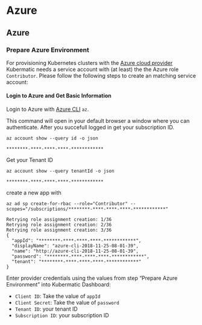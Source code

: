 # Azure

##  Azure

### Prepare Azure Environment <a id="prepare-azure-environment"></a>

For provisioning Kubernetes clusters with the [Azure cloud provider](https://github.com/kubermatic/machine-controller/tree/master/pkg/cloudprovider/provider/azure) Kubermatic needs a service account with \(at least\) the the Azure role `Contributor`. Please follow the following steps to create an matching service account:

#### Login to Azure and Get Basic Information <a id="login-to-azure-and-get-basic-information"></a>

Login to Azure with [Azure CLI](https://docs.microsoft.com/en-us/cli/azure/?view=azure-cli-latest) `az`.

This command will open in your default browser a window where you can authenticate. After you succefull logged in get your subscription ID.

```text
az account show --query id -o json

********-****-****-****-************
```

Get your Tenant ID

```text
az account show --query tenantId -o json

********-****-****-****-************
```

create a new app with

```text
az ad sp create-for-rbac --role="Contributor" --scopes="/subscriptions/********-****-****-****-************"

Retrying role assignment creation: 1/36
Retrying role assignment creation: 2/36
Retrying role assignment creation: 3/36
{
  "appId": "********-****-****-****-************",
  "displayName": "azure-cli-2018-11-25-08-01-39",
  "name": "http://azure-cli-2018-11-25-08-01-39",
  "password": "********-****-****-****-************",
  "tenant": "********-****-****-****-************"
}
```

Enter provider credentials using the values from step “Prepare Azure Environment” into Kubermatic Dashboard:

* `Client ID`: Take the value of `appId`
* `Client Secret`: Take the value of `password`
* `Tenant ID`: your tenant ID
* `Subscription ID`: your subscription ID

